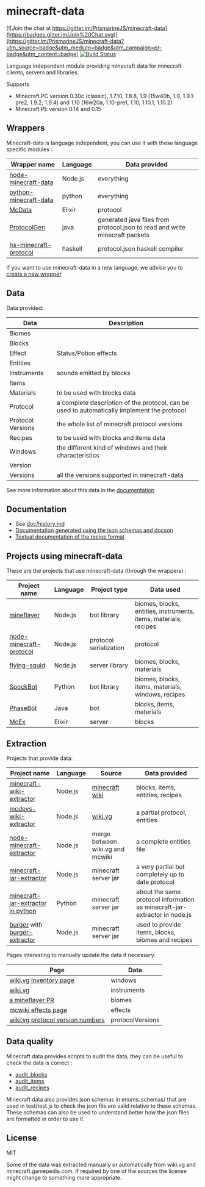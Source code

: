 # minecraft-data 

[![Join the chat at https://gitter.im/PrismarineJS/minecraft-data](https://badges.gitter.im/Join%20Chat.svg)](https://gitter.im/PrismarineJS/minecraft-data?utm_source=badge&utm_medium=badge&utm_campaign=pr-badge&utm_content=badge)
[![Build Status](https://circleci.com/gh/PrismarineJS/minecraft-data/tree/master.svg?style=shield)](https://circleci.com/gh/PrismarineJS/minecraft-data/tree/master)

Language independent module providing minecraft data for minecraft clients, servers and libraries.

Supports 
* Minecraft PC version 0.30c (classic), 1.7.10, 1.8.8, 1.9 (15w40b, 1.9, 1.9.1-pre2, 1.9.2, 1.9.4) and 1.10 (16w20a, 1.10-pre1, 1.10, 1.10.1, 1.10.2)
* Minecraft PE version 0.14 and 0.15

## Wrappers

Minecraft-data is language independent, you can use it with these language specific modules :

| Wrapper name | Language | Data provided |
| --- | --- | --- |
| [node-minecraft-data](https://github.com/PrismarineJS/node-minecraft-data) | Node.js | everything |
| [python-minecraft-data](https://github.com/SpockBotMC/python-minecraft-data) | python | everything |
| [McData](https://github.com/McEx/McData) | Elixir | protocol |
| [ProtocolGen](https://github.com/Johni0702/ProtocolGen) | java | generated java files from protocol.json to read and write minecraft packets |
| [hs-minecraft-protocol](https://github.com/oldmanmike/hs-minecraft-protocol) | haskell | protocol.json haskell compiler |

If you want to use minecraft-data in a new language, we advise you to [create a new wrapper](doc/make-a-new-wrapper.md)

## Data

Data provided:

| Data | Description |
| --- | --- |
| Biomes | |
| Blocks |  |
| Effect | Status/Potion effects |
| Entities | |
| Instruments | sounds emitted by blocks |
| Items |  |
| Materials | to be used with blocks data |
| Protocol | a complete description of the protocol, can be used to automatically implement the protocol |
| Protocol Versions | the whole list of minecraft protocol versions |
| Recipes |to be used with blocks and items data |
| Windows | the different kind of windows and their characteristics |
| Version | |
| Versions | all the versions supported in minecraft-data |

See more information about this data in the [documentation](http://prismarinejs.github.io/minecraft-data/)

## Documentation

 * See [doc/history.md](doc/history.md)
 * [Documentation generated using the json schemas and docson](http://prismarinejs.github.io/minecraft-data)
 * [Textual documentation of the recipe format](doc/recipes.md)
  
## Projects using minecraft-data

These are the projects that use minecraft-data (through the wrappers) :

| Project name | Language | Project type | Data used |
| --- | --- | --- | --- |
| [mineflayer](https://github.com/PrismarineJS/mineflayer) | Node.js | bot library | biomes, blocks, entities, instruments, items, materials, recipes |
| [node-minecraft-protocol](https://github.com/PrismarineJS/node-minecraft-protocol) | Node.js | protocol serialization | protocol |
| [flying-squid](https://github.com/PrismarineJS/flying-squid) | Node.js | server library | biomes, blocks, materials |
| [SpockBot](https://github.com/SpockBotMC/SpockBot) | Python | bot library | biomes, blocks, items, materials, windows, recipes |
| [PhaseBot](https://github.com/phase/PhaseBot) | Java | bot | blocks, items, materials |
| [McEx](https://github.com/hansihe/McEx) | Elixir | server | blocks |

## Extraction

Projects that provide data:

| Project name | Language | Source | Data provided |
| --- | --- | --- | --- |
| [minecraft-wiki-extractor](https://github.com/PrismarineJS/minecraft-wiki-extractor) | Node.js | [minecraft wiki](http://minecraft.gamepedia.com/Minecraft_Wiki) | blocks, items, entities, recipes |
| [mcdevs-wiki-extractor](https://github.com/PrismarineJS/mcdevs-wiki-extractor) | Node.js | [wiki.vg](http://wiki.vg/Protocol) | a partial protocol, entities |
| [node-minecraft-extractor](https://github.com/PrismarineJS/node-minecraft-extractor) | Node.js | merge between wiki.vg and mcwiki | a complete entities file |
| [minecraft-jar-extractor](https://github.com/PrismarineJS/minecraft-jar-extractor) | Node.js | minecraft server jar | a very partial but completely up to date protocol |
| [minecraft-jar-extractor in python](https://github.com/pangeacake/minecraft-jar-extractor) | Python | minecraft server jar | about the same protocol information as minecraft-jar-extractor in node.js |
| [burger](https://github.com/mcdevs/Burger) with [burger-extractor](https://github.com/PrismarineJS/burger-extractor) | Node.js | minecraft server jar | used to provide items, blocks, biomes and recipes |

Pages interesting to manually update the data if necessary:

| Page | Data |
| ---- | ---- |
| [wiki.vg Inventory page](http://wiki.vg/Inventory) | windows |
| [wiki.vg](http://wiki.vg/Block_Actions) | instruments |
| [a mineflayer PR](https://github.com/PrismarineJS/mineflayer/pull/197) | biomes |
| [mcwiki effects page](http://minecraft.gamepedia.com/Status_effect) | effects |
| [wiki.vg protocol version numbers](http://wiki.vg/Protocol_version_numbers) | protocolVersions |

## Data quality

Minecraft data provides scripts to audit the data, they can be useful to check the data is correct :

 * [audit_blocks](tools/js/test/audit_blocks.js)
 * [audit_items](tools/js/test/audit_items.js)
 * [audit_recipes](tools/js/test/audit_recipes.js)
 
Minecraft data also provides json schemas in enums_schemas/ that are used in 
test/test.js to check the json file are valid relative to these schemas.
These schemas can also be used to understand better how the json files are
formatted in order to use it.

## License

MIT

Some of the data was extracted manually or automatically from wiki.vg and minecraft.gamepedia.com.
If required by one of the sources the license might change to something more appropriate.
